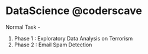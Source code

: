 # DataScience @coderscave
Normal Task - 
  1. Phase 1 : Exploratory Data Analysis on Terrorism
  2. Phase 2 : Email Spam Detection
